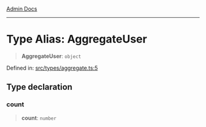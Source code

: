[Admin Docs](/)

***

# Type Alias: AggregateUser

> **AggregateUser**: `object`

Defined in: [src/types/aggregate.ts:5](https://github.com/PalisadoesFoundation/talawa-admin/blob/main/src/types/aggregate.ts#L5)

## Type declaration

### count

> **count**: `number`
